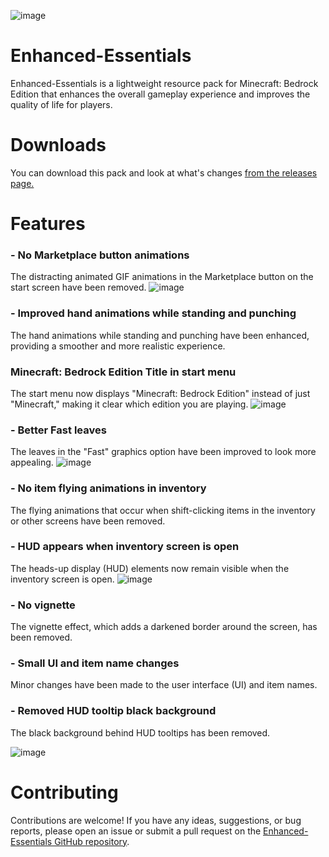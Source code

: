 ![image](https://github.com/theparash/Enhanced-Essentials/assets/121341169/8ce04353-d2c9-4bad-be2a-5362b2f4c7e5)

# Enhanced-Essentials

Enhanced-Essentials is a lightweight resource pack for Minecraft: Bedrock Edition that enhances the overall gameplay experience and improves the quality of life for players.

# Downloads

You can download this pack and look at what's changes <a href="https://github.com/pyrushh/Encanced-Essentials/releases"> from the releases page.</a>

# Features

### - No Marketplace button animations
The distracting animated GIF animations in the Marketplace button on the start screen have been removed.
![image](https://github.com/theparash/Enhanced-Essentials/assets/121341169/446abb0c-fe3c-40f0-921d-a4cd96154945)


### - Improved hand animations while standing and punching
The hand animations while standing and punching have been enhanced, providing a smoother and more realistic experience.

### Minecraft: Bedrock Edition Title in start menu
The start menu now displays "Minecraft: Bedrock Edition" instead of just "Minecraft," making it clear which edition you are playing.
![image](https://github.com/theparash/Enhanced-Essentials/assets/121341169/3b0aba4b-d392-408a-b93e-9f379aea42e6)


### - Better Fast leaves
The leaves in the "Fast" graphics option have been improved to look more appealing.
![image](https://github.com/theparash/Enhanced-Essentials/assets/121341169/bdc69069-8ba4-43c3-999c-74d36990e112)


### - No item flying animations in inventory
The flying animations that occur when shift-clicking items in the inventory or other screens have been removed.

### - HUD appears when inventory screen is open
The heads-up display (HUD) elements now remain visible when the inventory screen is open.
![image](https://github.com/theparash/Enhanced-Essentials/assets/121341169/b938e1a5-0458-4093-9642-9a45da0b4ef5)


### - No vignette
The vignette effect, which adds a darkened border around the screen, has been removed.


### - Small UI and item name changes
Minor changes have been made to the user interface (UI) and item names.

### - Removed HUD tooltip black background
The black background behind HUD tooltips has been removed.

![image](https://github.com/theparash/Enhanced-Essentials/assets/121341169/765e7b68-8d1a-4751-a6e8-7c93b267e619)


# Contributing

Contributions are welcome! If you have any ideas, suggestions, or bug reports, please open an issue or submit a pull request on the [Enhanced-Essentials GitHub repository](https://github.com/pyrushh/Enhanced-Essentials).

